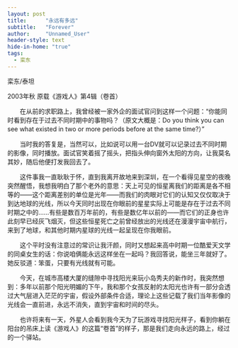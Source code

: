 ```yaml
---
layout: post
title: 		"永远有多远"
subtitle: 	"Forever"
author: 	"Unnamed_User"
header-style: text
hide-in-home: "true"
tags:
  - 栾东
---
```


栾东/泰坦

2003年秋 原载《游戏人》第4辑（卷首）


　　在从前的求职路上，我曾经被一家外企的面试官问到这样一个问题：“你能同时看到存在于过去不同时期中的事物吗？（原文大概是：Do you think you can see what existed in two or more periods before at the same time?）”

　　当时我的答复是，当然可以，比如说可以用一台DV就可以记录过去不同时期的影像，同时播放。面试官笑着摇了摇头，把指头伸向窗外太阳的方向，让我莫名其妙，随后他便打发我回去了。

　　这件事我一直耿耿于怀，直到我离开故地来到深圳，在一个看得见星空的夜晚突然醒悟，我想我明白了那个老外的意思：天上可见的恒星离我们的距离是各不相等的——这个距离差别的单位是光年——而我们的肉眼对它们的认知又仅仅取决于到达地球的光线，所以今天同时出现在你眼前的星星实际上可能是存在于过去不同时期之中的……有些是数百万年前的，有些是数亿年以前的——而它们的正身也许此刻早已经灰飞烟灭，但这些恒星死亡之前曾经放出的光线还在漫漫宇宙中航行，来到了地球，和其他时期内星球的光线一起呈现在你我眼前。

　　这个平时没有注意过的常识让我汗颜，同时又想起来高中时期一位酷爱天文学的同桌女生的话：你说咱俩能永远这样坐在一起吗？我回答说，能坐三年就好了。她反驳道：笨蛋，只要有光线就有可能。

　　今天，在城市高楼大厦的缝隙中寻找阳光来玩小岛秀夫的新作时，我突然想到：多年以前那个阳光明媚的下午，我和那个女孩反射的太阳光也许有一部分会透过大气层进入茫茫的宇宙，假设外部条件合适，理论上这些记载了我们当年影像的光线会一直前进，永远不消失，直到宇宙和时间的尽头。

　　也许将来有一天，外星人会看到我今天为了玩游戏寻找阳光样子，看到你躺在阳台的吊床上读《游戏人》的这篇“卷首”的样子，那是我们走向永远的路上，经过的一个驿站。

　　

